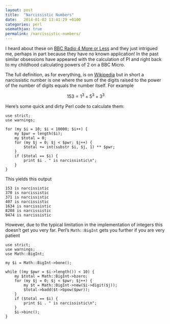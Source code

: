 ```yaml
---
layout: post
title:  "Narcissistic Numbers"
date:   2014-01-02 13:41:29 +0100
categories: perl
usemathjax: true
permalink: /narcissistic-numbers/
---
```


I heard about these on [BBC Radio 4 More or
Less](http://www.bbc.co.uk/programmes/b006qshd) and they just intrigued
me, perhaps in part because they have no known application! In the past
similar obsessions have appeared with the calculation of PI and right
back to my childhood calculating powers of 2 on a BBC Micro.

The full definition, as for everything, is on
[Wikipedia](https://en.wikipedia.org/wiki/Narcissistic_number) but in
short a narcissistic number is one where the sum of the digits raised to
the power of the number of digits equals the number itself. For example

$$153 = 1^3 + 5^3 + 3^3$$

Here’s some quick and dirty Perl code to calculate them:

    use strict;
    use warnings;
    
    for (my $i = 10; $i < 10000; $i++) {
        my $pwr = length($i);
        my $total = 0;
        for (my $j = 0; $j < $pwr; $j++) {
            $total += int(substr $i, $j, 1) ** $pwr;
        }
        if ($total == $i) {
            print $i . " is narcissistic\n";
        }
    }

This yields this output

    153 is narcissistic
    370 is narcissistic
    371 is narcissistic
    407 is narcissistic
    1634 is narcissistic
    8208 is narcissistic
    9474 is narcissistic

However, due to the typical limitation in the implementation of integers
this doesn’t get you very far. Perl’s `Math::BigInt` gets you further if
you are very patient

    use strict;
    use warnings;
    use Math::BigInt;
    
    my $i = Math::BigInt->bone();
    
    while ((my $pwr = $i->length()) < 10) {
        my $total = Math::BigInt->bzero;
        for (my $j = 0; $j < $pwr; $j++) {
            my $t = Math::BigInt->new($i->digit($j));
            $total->badd($t->bpow($pwr));
        }
        if ($total == $i) {
            print $i . " is narcissistic\n";
        }
        $i->binc();
    }


